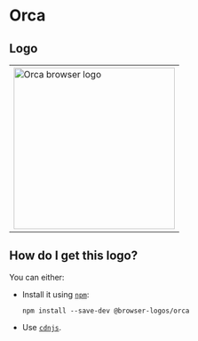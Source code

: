 # Orca

## Logo

<table>
    <tr height=300>
        <td>
            <a href="https://github.com/alrra/browser-logos/tree/dba21edd9b59da7de0b55bb97f664ab927a523d9/src/archive/orca">
                <img width=290 src="https://raw.githubusercontent.com/alrra/browser-logos/dba21edd9b59da7de0b55bb97f664ab927a523d9/src/archive/orca/orca_512x512.png" alt="Orca browser logo">
            </a>
        </td>
    </tr>
</table>

## How do I get this logo?

You can either:

* Install it using [`npm`][npm]:

  `npm install --save-dev @browser-logos/orca`

* Use [`cdnjs`][cdnjs].

<!-- Link labels: -->

[cdnjs]: https://cdnjs.com/libraries/browser-logos
[npm]: https://www.npmjs.com/
